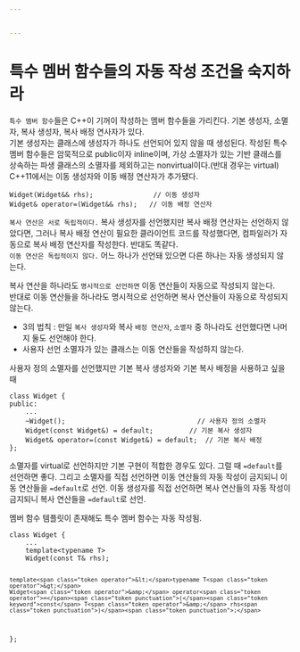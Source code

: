 ```yaml
---


---
```


<h1 id="특수-멤버-함수들의-자동-작성-조건을-숙지하라">특수 멤버 함수들의 자동 작성 조건을 숙지하라</h1>
<p><code>특수 멤버 함수</code>들은 C++이 기꺼이 작성하는 멤버 함수들을 가리킨다. 기본 생성자, 소멸자, 복사 생성자, 복사 배정 연사자가 있다.<br>
기본 생성자는 클래스에 생성자가 하나도 선언되어 있지 않을 때 생성된다. 작성된 특수 멤버 함수들은 암묵적으로 public이자 inline이며, 가상 소멸자가 있는 기반 클래스를 상속하는 파생 클래스의 소멸자를 제외하고는 nonvirtual이다.(반대 경우는 virtual)<br>
C++11에서는 이동 생성자와 이동 배정 연산자가 추가됐다.</p>
<pre class=" language-c"><code class="prism ++ language-c"><span class="token function">Widget</span><span class="token punctuation">(</span>Widget<span class="token operator">&amp;&amp;</span> rhs<span class="token punctuation">)</span><span class="token punctuation">;</span>				<span class="token comment">// 이동 생성자</span>
Widget<span class="token operator">&amp;</span> operator<span class="token operator">=</span><span class="token punctuation">(</span>Widget<span class="token operator">&amp;&amp;</span> rhs<span class="token punctuation">)</span><span class="token punctuation">;</span>	<span class="token comment">// 이동 배정 연산자</span>
</code></pre>
<p><code>복사 연산은 서로 독립적이다.</code> 복사 생성자를 선언했지만 복사 배정 연산자는 선언하지 않았다면, 그러나 복사 배정 연산이 필요한 클라이언트 코드를 작성했다면, 컴파일러가 자동으로 복사 배정 연산자를 작성한다. 반대도 똑같다.<br>
<code>이동 연산은 독립적이지 않다.</code> 어느 하나가 선언돼 있으면 다른 하나는 자동 생성되지 않는다.</p>
<p>복사 연산을 하나라도 <code>명시적으로 선언하면</code> 이동 연산들이 자동으로 작성되지 않는다.<br>
반대로 이동 연산들을 하나라도 명시적으로 선언하면 복사 연산들이 자동으로 작성되지 않는다.</p>
<ul>
<li>3의 법칙 : 만일 <code>복사 생성자</code>와 복사 <code>배정 연산자</code>, <code>소멸자</code> 중 하나라도 선언했다면 나머지 둘도 선언해야 한다.</li>
<li>사용자 선언 소멸자가 있는 클래스는 이동 연산들을 작성하지 않는다.</li>
</ul>
<p>사용자 정의 소멸자를 선언했지만 기본 복사 생성자와 기본 복사 배정을 사용하고 싶을 때</p>
<pre class=" language-c"><code class="prism ++ language-c">class Widget <span class="token punctuation">{</span>
public<span class="token punctuation">:</span>
	<span class="token punctuation">.</span><span class="token punctuation">.</span><span class="token punctuation">.</span>
	<span class="token operator">~</span><span class="token function">Widget</span><span class="token punctuation">(</span><span class="token punctuation">)</span><span class="token punctuation">;</span>									<span class="token comment">// 사용자 정의 소멸자</span>
	<span class="token function">Widget</span><span class="token punctuation">(</span><span class="token keyword">const</span> Widget<span class="token operator">&amp;</span><span class="token punctuation">)</span> <span class="token operator">=</span> <span class="token keyword">default</span><span class="token punctuation">;</span>			<span class="token comment">// 기본 복사 생성자</span>
	Widget<span class="token operator">&amp;</span> operator<span class="token operator">=</span><span class="token punctuation">(</span><span class="token keyword">const</span> Widget<span class="token operator">&amp;</span><span class="token punctuation">)</span> <span class="token operator">=</span> <span class="token keyword">default</span><span class="token punctuation">;</span>	<span class="token comment">// 기본 복사 배정</span>
<span class="token punctuation">}</span><span class="token punctuation">;</span>
</code></pre>
<p>소멸자를 virtual로 선언하지만 기본 구현이 적합한 경우도 있다. 그럴 때 <code>=default</code>를 선언하면 좋다. 그리고 소멸자를 직접 선언하면 이동 연산들의 자동 작성이 금지되니  이동 연산들을 <code>=default</code>로 선언. 이동 생성자를 직접 선언하면 복사 연산들의 자동 작성이 금지되니 복사 연산들을 <code>=default</code>로 선언.</p>
<p>멤버 함수 템플릿이 존재해도 특수 멤버 함수는 자동 작성됨.</p>
<pre class=" language-c"><code class="prism ++ language-c">class Widget <span class="token punctuation">{</span>
	<span class="token punctuation">.</span><span class="token punctuation">.</span><span class="token punctuation">.</span>
	template<span class="token operator">&lt;</span>typename T<span class="token operator">&gt;</span>
	<span class="token function">Widget</span><span class="token punctuation">(</span><span class="token keyword">const</span> T<span class="token operator">&amp;</span> rhs<span class="token punctuation">)</span><span class="token punctuation">;</span>
	
	template<span class="token operator">&lt;</span>typename T<span class="token operator">&gt;</span>
	Widget<span class="token operator">&amp;</span> operator<span class="token operator">=</span><span class="token punctuation">(</span><span class="token keyword">const</span> T<span class="token operator">&amp;</span> rhs<span class="token punctuation">)</span><span class="token punctuation">;</span>
<span class="token punctuation">}</span><span class="token punctuation">;</span>
</code></pre>

